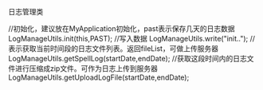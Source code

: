 
  日志管理类

  //初始化，建议放在MyApplication初始化，past表示保存几天的日志数据
        LogManageUtils.init(this,PAST);
        //写入数据
        LogManageUtils.write("init..");
        //表示获取当前时间段的日志文件列表。返回fileList，可做上传服务器
        LogManageUtils.getSpellLog(startDate,endDate);
        //获取这段时间内的日志文件进行压缩成zip文件。可作为日志上传到服务器
        LogManageUtils.getUploadLogFile(startDate,endDate);